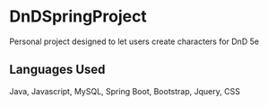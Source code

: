 # DnDSpringProject

Personal project designed to let users create characters for DnD 5e

## Languages Used
Java, Javascript, MySQL, Spring Boot, Bootstrap, Jquery, CSS

